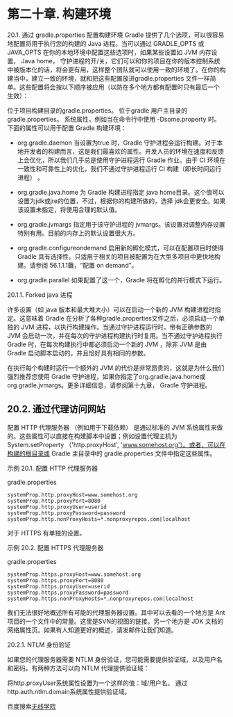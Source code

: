 # **第二十章. 构建环境**
20.1. 通过 gradle.properties 配置构建环境
Gradle 提供了几个选项，可以很容易地配置将用于执行您的构建的 Java 进程。当可以通过 GRADLE_OPTS 或 JAVA_OPTS 在你的本地环境中配置这些选项时，如果某些设置如 JVM 内存设置， Java home， 守护进程的开/关，它们可以和你的项目在你的版本控制系统中被版本化的话，将会更有用，这样整个团队就可以使用一致的环境了。在你的构建当中，建立一致的环境，就和把这些配置放进gradle.properties 文件一样简单。这些配置将会按以下顺序被应用（以防在多个地方都有配置时只有最后一个 生效）：

位于项目构建目录的gradle.properties。
位于gradle 用户主目录的gradle.properties。
系统属性，例如当在命令行中使用 -Dsome.property 时。
下面的属性可以用于配置 Gradle 构建环境：

* org.gradle.daemon
当设置为true 时，Gradle 守护进程会运行构建。对于本地开发者的构建而言，这是我们最喜欢的属性。开发人员的环境在速度和反馈上会优化，所以我们几乎总是使用守护进程运行 Gradle 作业。由于 CI 环境在一致性和可靠性上的优化，我们不通过守护进程运行 CI 构建（即长时间运行进程） 。

* org.gradle.java.home
为 Gradle 构建进程指定 java home目录。这个值可以设置为jdk或jre的位置，不过，根据你的构建所做的，选择 jdk会更安全。如果该设置未指定，将使用合理的默认值。

* org.gradle.jvmargs
指定用于该守护进程的 jvmargs。该设置对调整内存设置特别有用。目前的内存上的默认设置很大方。

* org.gradle.configureondemand
启用新的孵化模式，可以在配置项目时使得 Gradle 具有选择性。只适用于相关的项目被配置为在大型多项目中更快地构建。请参阅 56.1.1.1蘵，“配置 on demand”。

* org.gradle.parallel
如果配置了这一个，Gradle 将在孵化的并行模式下运行。

20.1.1. Forked java 进程

许多设置（如 java 版本和最大堆大小）可以在启动一个新的 JVM 构建进程时指定。这意味着 Gradle 在分析了各种gradle.properties文件之后，必须启动一个单独的 JVM 进程，以执行构建操作。当通过守护进程运行时，带有正确参数的 JVM 会启动一次，并在每次的守护进程构建执行时复用。当不通过守护进程执行 Gradle 时，在每次构建执行中都必须启动一个新的 JVM ，除非 JVM 是由 Gradle 启动脚本启动的，并且恰好具有相同的参数。

在执行每个构建时运行一个额外的 JVM 的代价是非常昂贵的，这就是为什么我们强烈推荐您使用 Gradle 守护进程，如果你指定了org.gradle.java.home或org.gradle.jvmargs。更多详细信息，请参阅第十九章， Gradle 守护进程。

## **20.2. 通过代理访问网站**
配置 HTTP 代理服务器 （例如用于下载依赖） 是通过标准的 JVM 系统属性来做的。这些属性可以直接在构建脚本中设置；例如设置代理主机为System.setProperty （'http.proxyHost', 'www.somehost.org'）。或者，可以在构建的根目录或 Gradle 主目录中的 gradle.properties 文件中指定这些属性。

示例 20.1. 配置 HTTP 代理服务器

gradle.properties
```
systemProp.http.proxyHost=www.somehost.org
systemProp.http.proxyPort=8080
systemProp.http.proxyUser=userid
systemProp.http.proxyPassword=password
systemProp.http.nonProxyHosts=*.nonproxyrepos.com|localhost
```
对于 HTTPS 有单独的设置。

示例 20.2. 配置 HTTPS 代理服务器

gradle.properties
```
systemProp.https.proxyHost=www.somehost.org
systemProp.https.proxyPort=8080
systemProp.https.proxyUser=userid
systemProp.https.proxyPassword=password
systemProp.https.nonProxyHosts=*.nonproxyrepos.com|localhost
```
我们无法很好地概述所有可能的代理服务器设置。其中可以去看的一个地方是 Ant 项目的一个文件中的常量。这里是SVN的视图的链接。另一个地方是 JDK 文档的网络属性页。如果有人知道更好的概述，请发邮件让我们知道。

20.2.1. NTLM 身份验证

如果您的代理服务器需要 NTLM 身份验证，您可能需要提供验证域，以及用户名和密码。有两种方法可以向 NTLM 代理提供验证域：

将http.proxyUser系统属性设置为一个这样的值：域/用户名。
通过http.auth.ntlm.domain系统属性提供验证域。

百度搜索[无线学院](http://wirelesscollege.cn)
